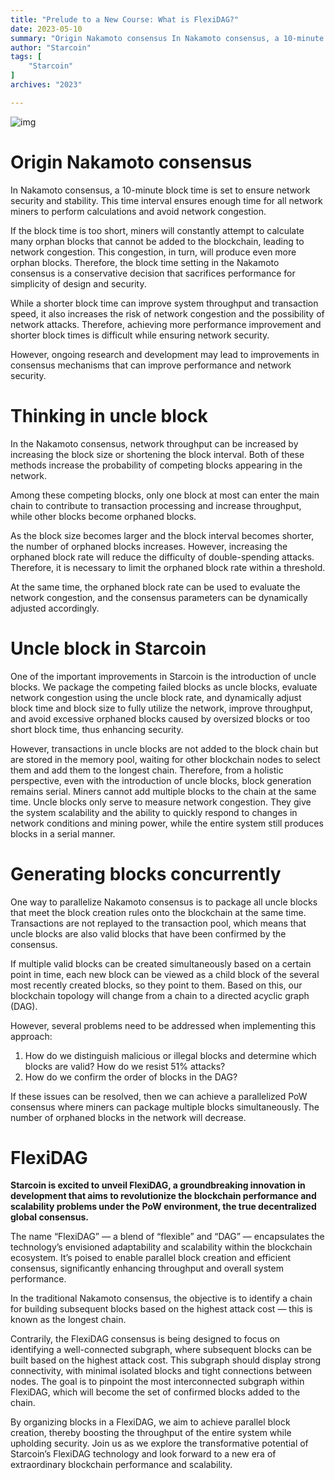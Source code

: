 ```yaml
---
title: "Prelude to a New Course: What is FlexiDAG?"
date: 2023-05-10
summary: "Origin Nakamoto consensus In Nakamoto consensus, a 10-minute block time is set to ensure network security and stability. This time interval ensures enough time for all network miners to perform..."
author: "Starcoin"
tags: [
    "Starcoin"
]
archives: "2023"

---
```


![img](https://miro.medium.com/v2/resize:fit:1400/1*r3gcmuS68tAE7CcVHZOZdA.png)

# Origin Nakamoto consensus

In Nakamoto consensus, a 10-minute block time is set to ensure network security and stability. This time interval ensures enough time for all network miners to perform calculations and avoid network congestion.

If the block time is too short, miners will constantly attempt to calculate many orphan blocks that cannot be added to the blockchain, leading to network congestion. This congestion, in turn, will produce even more orphan blocks. Therefore, the block time setting in the Nakamoto consensus is a conservative decision that sacrifices performance for simplicity of design and security.

While a shorter block time can improve system throughput and transaction speed, it also increases the risk of network congestion and the possibility of network attacks. Therefore, achieving more performance improvement and shorter block times is difficult while ensuring network security.

However, ongoing research and development may lead to improvements in consensus mechanisms that can improve performance and network security.

# Thinking in uncle block

In the Nakamoto consensus, network throughput can be increased by increasing the block size or shortening the block interval. Both of these methods increase the probability of competing blocks appearing in the network.

Among these competing blocks, only one block at most can enter the main chain to contribute to transaction processing and increase throughput, while other blocks become orphaned blocks.

As the block size becomes larger and the block interval becomes shorter, the number of orphaned blocks increases. However, increasing the orphaned block rate will reduce the difficulty of double-spending attacks. Therefore, it is necessary to limit the orphaned block rate within a threshold.

At the same time, the orphaned block rate can be used to evaluate the network congestion, and the consensus parameters can be dynamically adjusted accordingly.

# Uncle block in Starcoin

One of the important improvements in Starcoin is the introduction of uncle blocks. We package the competing failed blocks as uncle blocks, evaluate network congestion using the uncle block rate, and dynamically adjust block time and block size to fully utilize the network, improve throughput, and avoid excessive orphaned blocks caused by oversized blocks or too short block time, thus enhancing security.

However, transactions in uncle blocks are not added to the block chain but are stored in the memory pool, waiting for other blockchain nodes to select them and add them to the longest chain. Therefore, from a holistic perspective, even with the introduction of uncle blocks, block generation remains serial. Miners cannot add multiple blocks to the chain at the same time. Uncle blocks only serve to measure network congestion. They give the system scalability and the ability to quickly respond to changes in network conditions and mining power, while the entire system still produces blocks in a serial manner.

# Generating blocks concurrently

One way to parallelize Nakamoto consensus is to package all uncle blocks that meet the block creation rules onto the blockchain at the same time. Transactions are not replayed to the transaction pool, which means that uncle blocks are also valid blocks that have been confirmed by the consensus.

If multiple valid blocks can be created simultaneously based on a certain point in time, each new block can be viewed as a child block of the several most recently created blocks, so they point to them. Based on this, our blockchain topology will change from a chain to a directed acyclic graph (DAG).

However, several problems need to be addressed when implementing this approach:

1. How do we distinguish malicious or illegal blocks and determine which blocks are valid? How do we resist 51% attacks?
2. How do we confirm the order of blocks in the DAG?

If these issues can be resolved, then we can achieve a parallelized PoW consensus where miners can package multiple blocks simultaneously. The number of orphaned blocks in the network will decrease.

# FlexiDAG

**Starcoin is excited to unveil FlexiDAG, a groundbreaking innovation in development that aims to revolutionize the blockchain performance and scalability problems under the PoW environment, the true decentralized global consensus.**

The name “FlexiDAG” — a blend of “flexible” and “DAG” — encapsulates the technology’s envisioned adaptability and scalability within the blockchain ecosystem. It’s poised to enable parallel block creation and efficient consensus, significantly enhancing throughput and overall system performance.

In the traditional Nakamoto consensus, the objective is to identify a chain for building subsequent blocks based on the highest attack cost — this is known as the longest chain.

Contrarily, the FlexiDAG consensus is being designed to focus on identifying a well-connected subgraph, where subsequent blocks can be built based on the highest attack cost. This subgraph should display strong connectivity, with minimal isolated blocks and tight connections between nodes. The goal is to pinpoint the most interconnected subgraph within FlexiDAG, which will become the set of confirmed blocks added to the chain.

By organizing blocks in a FlexiDAG, we aim to achieve parallel block creation, thereby boosting the throughput of the entire system while upholding security. Join us as we explore the transformative potential of Starcoin’s FlexiDAG technology and look forward to a new era of extraordinary blockchain performance and scalability.
